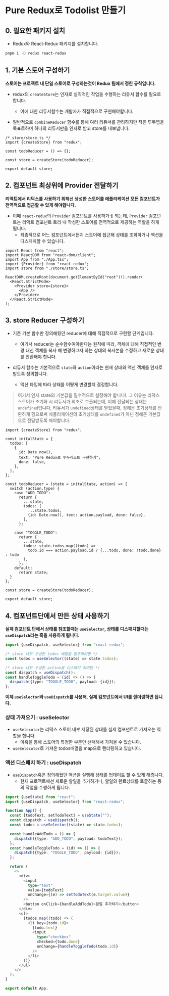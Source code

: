 # Pure Redux로 Todolist 만들기

## 0. 필요한 패키지 설치

- Redux와 React-Redux 패키지를 설치합니다.

```bash
pnpm i -D redux react-redux

```

## 1. 기본 스토어 구성하기

**스토어는 프로젝트 내 단일 스토어로 구성하는것이 Redux 팀에서 정한 규칙입니다.**

- redux의 `createStore`는 인자로 실직적인 작업을 수행하는 리듀서 함수를 필요로 합니다.

  - 이에 대한 리듀서함수는 개발자가 직접적으로 구현해야합니다.

- 일반적으로 `combineReducer` 함수를 통해 여러 리듀서를 관리하지만 작은 투두앱을 목표로하며 하나의 리듀서만을 인자로 받고 store를 내보냅니다.

```tsx
/* store/store.ts */
import {createStore} from "redux";

const todoReducer = () => {};

const store = createStore(todoReducer);

export default store;
```

## 2. 컴포넌트 최상위에 Provider 전달하기

**리액트에서 리덕스를 사용하기 위해선 생성한 스토어를 애플리케이션 모든 컴포넌트가 전역적으로 접근할 수 있게 해야합니다.**

- 이때 `react-redux`의 `Provider` 컴포넌트를 사용하가ㅔ 되는데, `Provider` 컴포넌트는 리액트 컴포넌트 트리 내 작성한 스토어를 전역적으로 제공하는 역할을 하게 됩니다.
  - 최종적으로 어느 컴포넌트에서든지 스토어에 접근해 상태를 조회하거나 액션을 디스패치할 수 있습니다.

```tsx
import React from "react";
import ReactDOM from "react-dom/client";
import App from "./App.tsx";
import {Provider} from "react-redux";
import store from "./store/store.ts";

ReactDOM.createRoot(document.getElementById("root")!).render(
  <React.StrictMode>
    <Provider store={store}>
      <App />
    </Provider>
  </React.StrictMode>
);
```

## 3. store Reducer 구성하기

- 기존 기본 함수만 정의해뒀던 reducer에 대해 직접적으로 구현할 단계입니다.

  - 여기서 reducer는 순수함수여야한다는 원칙에 따라, 객체에 대해 직접적인 변경 대신 객체를 복사 해 변경하고자 하는 상태의 복사본을 수정하고 새로운 상태를 반환해야 합니다.

- 리듀서 함수는 기본적으로 `state`와 `action`이라는 현재 상태와 액션 객체를 인자로 받도록 정의합니다.
  - 액션 타입에 따라 상태를 어떻게 변경할지 결정합니다.

> 여기서 인자 state의 기본값을 필수적으로 설정해야 합니다!.
> 그 이유는 리덕스 스토어가 초기화 시 리듀서가 최초로 호출되는데, 이때 전달되는 상태는 `undefined`입니다, 리듀서가 `undefined`상태를 받았을때, 정해둔 초기상태를 반환하게 함으로써 애플리케이션의 초기상태를 `undefined`가 아닌 정해둔 기본값으로 전달받도록 해야합니다.

```tsx
import {createStore} from "redux";

const initalState = {
  todos: [
    {
      id: Date.now(),
      text: "Pure Redux로 투두리스트 구현하기",
      done: false,
    },
  ],
};

const todoReducer = (state = initalState, action) => {
  switch (action.type) {
    case "ADD_TODO":
      return {
        ...state,
        todos: [
          ...state.todos,
          {id: Date.now(), text: action.payload, done: false},
        ],
      };

    case "TOGGLE_TODO":
      return {
        ...state,
        todos: state.todos.map((todo) =>
          todo.id === action.payload.id ? {...todo, done: !todo.done} : todo
        ),
      };
    default:
      return state;
  }
};

const store = createStore(todoReducer);

export default store;
```

## 4. 컴포넌트단에서 만든 상태 사용하기

**실제 컴포넌트 단에서 상태를 참조할때는 `useSelector`, 상태를 디스패치할때는 `useDispatch`라는 훅을 사용하게 됩니다.**

```ts
import {useDispatch, useSelector} from "react-redux";

/* store 내부 구성한 todos 배열을 참조하려면 */
const todos = useSelector((state) => state.todos);

/* store 내부 구성한 action을 디스패치 하려면 */
const dispatch = useDispatch();
const handleToggleTodo = (id) => () => {
  dispatch({type: "TOGGLE_TODO", payload: {id}});
};
```

**이제 `useSelector`와 `useDispatch`를 사용해, 실제 컴포넌트에서 UI를 렌더링하면 됩니다.**

### 상태 가져오기 : useSelector

- `useSelecotor`는 리덕스 스토어 내부 저장된 상태를 실제 컴포넌트로 가져오는 역할을 합니다.
  - 이훅을 통해 스토어의 특정한 부분만 선택해서 가져올 수 있습니다.
- `useSelecotor`로 가져온 todos배열을 map으로 렌더링하고 있습니다.

### 액션 디스패치 하기 : useDispatch

- `useDispatch`훅은 정의해뒀던 액션을 실행해 상태를 업데이트 할 수 있게 해줍니다.
  - 현재 프로젝트에선 새로운 할일을 추가하거나, 할일의 완료상태를 토글하는 등의 작업을 수행하게 됩니다.

```ts
import {useState} from "react";
import {useDispatch, useSelector} from "react-redux";

function App() {
  const [todoText, setTodoText] = useState("");
  const dispatch = useDispatch();
  const todos = useSelector((state) => state.todos);

  const handleAddTodo = () => {
    dispatch({type: "ADD_TODO", payload: todoText});
  };
  const handleToggleTodo = (id) => () => {
    dispatch({type: "TOGGLE_TODO", payload: {id}});
  };

  return (
    <>
      <div>
        <input
          type="text"
          value={todoText}
          onChange={(e) => setTodoText(e.target.value)}
        />
        <button onClick={handleAddTodo}>할일 추가하기</button>
      </div>
      <ul>
        {todos.map((todo) => (
          <li key={todo.id}>
            {todo.text}
            <input
              type="checkbox"
              checked={todo.done}
              onChange={handleToggleTodo(todo.id)}
            />
          </li>
        ))}
      </ul>
    </>
  );
}

export default App;
```
